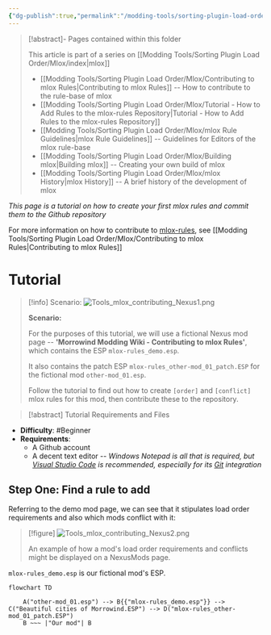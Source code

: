```yaml
---
{"dg-publish":true,"permalink":"/modding-tools/sorting-plugin-load-order/mlox/tutorial-how-to-add-rules-to-the-mlox-rules-repository/","tags":["mlox","Github","Beginner","Tutorials","Nexus"]}
---
```



>[!abstract]- Pages contained within this folder 
>
>This article is part of a series on [[Modding Tools/Sorting Plugin Load Order/Mlox/index\|mlox]]
> 
>* [[Modding Tools/Sorting Plugin Load Order/Mlox/Contributing to mlox Rules\|Contributing to mlox Rules]] -- How to contribute to the rule-base of mlox 
>* [[Modding Tools/Sorting Plugin Load Order/Mlox/Tutorial - How to Add Rules to the mlox-rules Repository\|Tutorial - How to Add Rules to the mlox-rules Repository]]
>* [[Modding Tools/Sorting Plugin Load Order/Mlox/mlox Rule Guidelines\|mlox Rule Guidelines]] -- Guidelines for Editors of the mlox rule-base
>* [[Modding Tools/Sorting Plugin Load Order/Mlox/Building mlox\|Building mlox]] -- Creating your own build of mlox
>* [[Modding Tools/Sorting Plugin Load Order/Mlox/mlox History\|mlox History]] -- A brief history of the development of mlox 

*This page is a tutorial on how to create your first mlox rules and commit them to the Github repository*

For more information on how to contribute to [mlox-rules](https://github.com/DanaePlays/mlox-rules), see [[Modding Tools/Sorting Plugin Load Order/Mlox/Contributing to mlox Rules\|Contributing to mlox Rules]]

# Tutorial

>[!info] Scenario:
> ![Tools_mlox_contributing_Nexus1.png](/img/user/Assets/Modding%20Tools/mlox/Contributing%20to%20mlox%20Rules/Tools_mlox_contributing_Nexus1.png) 
> 
> **Scenario:**
> 
> For the purposes of this tutorial, we will use a fictional Nexus mod page -- **'Morrowind Modding Wiki - Contributing to mlox Rules'**, which contains the ESP `mlox-rules_demo.esp`.
> 
> It also contains the patch ESP `mlox-rules_other-mod_01_patch.ESP` for the fictional mod  `other-mod_01.esp`.
> 
> Follow the tutorial to find out how to create `[order]` and `[conflict]` mlox rules for this mod, then contribute these to the repository.

>[!abstract] Tutorial Requirements and Files

* **Difficulty**: #Beginner 
* **Requirements**: 
 	* A Github account
 	* A decent text editor -- *Windows Notepad is all that is required, but [Visual Studio Code](https://code.visualstudio.com/) is recommended, especially for its [Git](https://git-scm.com/) integration*

## Step One: Find a rule to add
Referring to the demo mod page, we can see that it stipulates load order requirements and also which mods conflict with it:

>[!figure] ![Tools_mlox_contributing_Nexus2.png](/img/user/Assets/Modding%20Tools/mlox/Contributing%20to%20mlox%20Rules/Tools_mlox_contributing_Nexus2.png)
> 
> An example of how a mod's load order requirements and conflicts might be displayed on a NexusMods page.

`mlox-rules_demo.esp` is our fictional mod's ESP. 

```mermaid
flowchart TD

	A("other-mod_01.esp") --> B{{"mlox-rules_demo.esp"}} --> C("Beautiful cities of Morrowind.ESP") --> D("mlox-rules_other-mod_01_patch.ESP")
	B ~~~ |"Our mod"| B

```